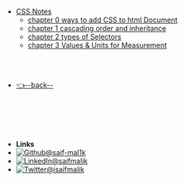 - [CSS Notes](/CSS/README.md)
    - [chapter 0 ways to add CSS to html Document](/CSS/chapter%200%20ways%20to%20add%20CSS%20to%20html%20Document/README.md)
    - [chapter 1 cascading order and inheritance](/CSS/chapter%201%20cascading%20order%20and%20inheritance/README.md)
    - [chapter 2 types of Selectors](/CSS/chapter%202%20types%20of%20Selectors/README.md)
    - [chapter 3 Values & Units for Measurement](/CSS/chapter%203%20Values%20%26%20Units%20for%20Measurement/README.md)

<br/>

<br/>


- [👈--back--](../)


<br/>

<br/>

<br/>

<br/>

- **Links**
- [![Github](https://raw.githubusercontent.com/saif-mal1k/web-development/e999b06533ec7666079dd9a3303b15ffde764ed4/assets/img/github.svg)@saif-mal1k](https://github.com/saif-mal1k/)
- [![LinkedIn](https://raw.githubusercontent.com/saif-mal1k/web-development/e999b06533ec7666079dd9a3303b15ffde764ed4/assets/img/linkedin.svg)@saifmalik](http://linkedin.com/in/saifmalik)
- [![Twitter](https://raw.githubusercontent.com/saif-mal1k/web-development/e999b06533ec7666079dd9a3303b15ffde764ed4/assets/img/twitter.svg)@isaifmalik](http://twitter.com/isaifmalik)
